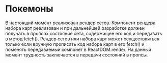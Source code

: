 # Покемоны

В настоящий момент реализован рендер сетов. Компонент рендера набора карт реализован и при дальнейшей разработке
должен получать в пропсах состояние сета, содержащее его код и передавать в метод fetch(). 
Рендер сетов или набора карт может осуществляться только если вручную прописать код набора карт в его fetch() и поменять передаваемый компонет в ReactDOM.render. На данный момент трудность заключается в передачи состояний в пропсы. 